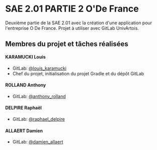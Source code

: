 
# SAE 2.01 PARTIE 2 O'De France
Deuxième partie de la SAE 2.01 avec la création d'une application pour l'entreprise O De France.
Projet à utiliser avec GitLab UnivArtois.

## Membres du projet et tâches réalisées
#### KARAMUCKI Louis
- GitLab: [@louis_karamucki](https://gitlab.univ-artois.fr/louis_karamucki)
- Chef du projet, initialisation du projet Gradle et du dépôt GitLab

#### ROLLAND Anthony
- GitLab: [@anthony_rolland](https://gitlab.univ-artois.fr/anthony_rolland)

#### DELPIRE Raphaël
- GitLab: [@raphael_delpire](https://gitlab.univ-artois.fr/raphael_delpire)

#### ALLAERT Damien
- GitLab: [@damien_allaert](https://gitlab.univ-artois.fr/damien_allaert)
